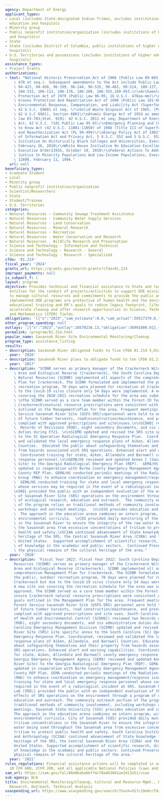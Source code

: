 ```yaml
---
agency: Department of Energy
applicant_types:
- Local (includes State-designated Indian Tribes, excludes institutions of higher
  education and hospitals
- Minority group
- Public nonprofit institution/organization (includes institutions of higher education
  and hospitals)
- State
- State (includes District of Columbia, public institutions of higher education and
  hospitals)
- U.S. Territories and possessions (includes institutions of higher education and
  hospitals)
assistance_types:
- Project Grants
authorizations:
- text: "National Historic Preservation Act of 1966 (Public Law 89-665; 16 U.S.C.\
    \ 470 et seq.). Subsequent amendments to the Act include Public Laws 91-243, 93-54,\
    \ 94-422, 94-458, 96-199, 96-244, 96-515, 98-483, 99-514, 100-127, 102-575, 103-437,\
    \ 104-333, 106-113, 106-176, 106-208, 106-355,109-453.\r\nArchaeological Resources\
    \ Protection Act of 1979 (Public Law 96-95; 16 U.S.C. 470aa-mm)\r\nNative American\
    \ Graves Protection And Repatriation Act of 1990 (Public Law 101-601)\r\nComprehensive\
    \ Environmental Response, Compensation, and Liability Act (Superfund) of 1980\
    \ 42 U.S.C. §9601 et seq. \r\nSolid Waste Disposal Act of 1965, (Public Law 102-386;\
    \ 42 U.S.C 6961), Section 6001\r\nAtomic Energy Act of 1954 as amended, Public\
    \ law 83-703;Stat. 9191: 42 U.S.C. 2011 et seq; Department of Energy Organization\
    \ Act, 42 U.S.C. 7101 Public Law 95-91\r\nEmergency Planning and Community Right\
    \ to Know Act (42 U.S.C. 11001-11050) of 1986 (Title III of Superfund Amendments\
    \ and Reauthorization Act (PL 99-499)\r\nEnergy Policy Act of 1992\r\nFreedom\
    \ of Information Act and Privacy Act, 5 U.S.C. 552 and 5 U.S.C. 552a. White House\
    \ Initiative On Historically Black Colleges and Universities, Executive Order13532,\
    \ February 26, 2010\r\nWhite House Initiative On Education Excellence for Hispanics,\
    \ Executive Order13555, October 19, 2010\r\nFederal Actions To Address Environmental\
    \ Justice In Minority Populations And Low-Income Populations, Executive Order,\
    \ 12898, February 11, 1994."
  url: null
beneficiary_types:
- Graduate Student
- Local
- Minority group
- Public nonprofit institution/organization
- Scientist/Researchers
- State
- Student/Trainee
- U.S. Territories
categories:
- Natural Resources - Community Sewage Treatment Assistance
- Natural Resources - Community Water Supply Services
- Natural Resources - Land Conservation
- Natural Resources - Mineral Research
- Natural Resources - Recreation
- Natural Resources - Water Conservation and Research
- Natural Resources - Wildlife Research and Preservation
- Science and Technology - Information and Technical
- Science and Technology - Research - General
- Science and Technology - Research - Specialized
cfda: '81.214'
fiscal_year: '2024'
grants_url: https://grants.gov/search-grants?cfda=81.214
improper_payments: null
is_subpart_f: 1
layout: program
objective: Provides technical and financial assistance to State and local government
  entities for the conduct of projects/activities to support DOE missions; requirements
  to manage cultural resources and commitments to provide the public assurances that
  implemented DOE programs are protective of human health and the environment and
  educational training and EM’s goals to reduce legacy footprint, lifecycle cost and
  accelerate cleanup and offer research opportunities in Science, Technology, Engineering
  and Mathematics (STEM) fields.
obligations: '[{"x":"2023","sam_estimate":0.0,"sam_actual":59517379.0,"usa_spending_actual":57718670.01},{"x":"2024","sam_estimate":0.0,"sam_actual":69170729.0,"usa_spending_actual":62011834.66},{"x":"2025","sam_estimate":0.0,"sam_actual":38000000.0,"usa_spending_actual":9235607.0}]'
other_program_spending: null
outlays: '[{"x":"2023","outlay":10570236.13,"obligation":36991800.01},{"x":"2024","outlay":727106.56,"obligation":13341984.66},{"x":"2025","outlay":0.0,"obligation":6874254.0}]'
permalink: /program/81.214.html
popular_name: Savannah River Site Environmental Monitoring/Cleanup
program_type: assistance_listing
results:
- description: Savannah River obligated funds to five CFDA 81.214 5,014,911.13
  year: '2016'
- description: Savannah River plans to obligate funds to ten CFDA 81.214
  year: '2017'
- description: "SCDNR serves as primary manager of the Crackerneck Wildlife Management\
    \ Area and Ecological Reserve (Crackerneck), the South Carolina Department of\
    \ Natural Resources (SCDNR) implemented all aspects of the comprehensive Management\
    \ Plan for Crackerneck. The SCDNR formulated and implemented the public, outdoor\
    \ recreation program, 70 days were planned for recreation at Crackerneck but due\
    \ to the Covid-19 virus closure only 54 days were implemented. A new site use\
    \ covering the 2020-2021 recreation schedule for the area was submitted and approved.\
    \ \nThe SCDNR served as a core team member within the Forest-ID Team to insure\
    \ Crackerneck\nnatural resource prescriptions were consistent with habitat goals\
    \ outlined in the Management\nPlan for the area. Frequent meetings with US Forest\
    \ Service Savannah River Site (USFS-SRS)\npersonnel were held to ensure implementation\
    \ of future timber harvests, road\nconstruction/maintenance, and prescribed burning\
    \ complied with approved prescriptions and site\nuses.\n\nSCDHEC reviewed two\
    \  Records of Decisions (ROD), eight secondary documents, and six administrative\
    \ duties during FY21. \n\nSCEMD updated and revised the SRS site specific annex\
    \ to the SC Operation Radiological Emergency Response Plan.  Coordinated, reviewed\
    \ and validated the local emergency response plans of Aiken, Allendale, and Barnwell\
    \ Counties.  Educated the public about safeguarding themselves and their property\
    \ from hazards associated with SRS operations. Enhanced alert and warning capabilities.\
    \  Coordinated training for state, Aiken, Allendale and Barnwell county emergency\
    \ response personnel.\n\nGEMA/HS reviewed and updated Annex C (Savannah River\
    \ Site) to the Georgia Radiological Emergency Plan (REP).  GEMA/HS reviewed and\
    \ updated in cooperation with Burke County Emergency Management Agency the Burke\
    \ County REP Plan. GEMA/HS conducted periodic meetings of the Radiation Working\
    \ Group (RWG) to enhance coordination on emergency management/response issues.\
    \  GEMA/HS conducted training for state and local emergency response personnel\
    \ whose services may be required in the event of a radiological incident at SRS.\n\
    \nSREL provided the public with an independent evaluation of the ecological effects\
    \ of Savannah River Site (SRS) operations on the environment through a program\
    \ of ecological research, education and outreach.  The community outreach portion\
    \ of the program relies on traditional methods of community involvement, including\
    \ workshops and outreach meetings.  \n\nSSU provides education and community outreach.\
    \  The approach in the education arena combines an intern program, with expanding\
    \ environmental curricula.  \nCOS provided daily monitoring of the tritium concentrations\
    \ in the Savannah River to ensure the integrity of the raw water being used throughout\
    \ the Savannah area from excessive concentrations of tritium to protect public\
    \ health and safety.\nSCIAA continued advancement of State knowledge for the cultural\
    \ heritage of the SRS, the Central Savannah River Area (CSRA) and the southeastern\
    \ United States.  Supported accomplishment of scientific research, dissemination\
    \ of knowledge in the academic and public sectors.  Continued Preservation of\
    \ the physical remains of the cultural heritage of the area."
  year: '2020'
- description: 'Fiscal Year 2022: Fiscal Year 2022: South Carolina Department of Natural
    Resources (SCDNR) serves as primary manager of the Crackerneck Wildlife Management
    Area and Ecological Reserve (Crackerneck), SCDNR implemented all aspects of the
    comprehensive Management Plan for Crackerneck. The SCDNR formulated and implemented
    the public, outdoor recreation program, 70 days were planned for recreation at
    Crackerneck but due to the Covid-19 virus closure only 54 days were implemented.
    A new site use covering the recreation schedule for the area was submitted and
    approved. The SCDNR served as a core team member within the Forest-ID Team to
    insure Crackerneck natural resource prescriptions were consistent with habitat
    goals outlined in the Management Plan for the area. Frequent meetings with US
    Forest Service Savannah River Site (USFS-SRS) personnel were held to ensure implementation
    of future timber harvests, road construction/maintenance, and prescribed burning
    complied with approved prescriptions and site uses. South Carolina Department
    of Health and Environmental Control (SCDHEC) reviewed two Records of Decisions
    (ROD), eight secondary documents, and six administrative duties during 2022. South
    Carolina Emergency Management Division (SCEMD) updated and revised the Savannah
    River Site (SRS) site specific annex to the South Carolina (SC) Operation Radiological
    Emergency Response Plan. Coordinated, reviewed and validated the local emergency
    response plans of Aiken, Allendale, and Barnwell Counties. Educated the public
    about safeguarding themselves and their property from hazards associated with
    SRS operations. Enhanced alert and warning capabilities. Coordinated training
    for state, Aiken, Allendale and Barnwell county emergency response personnel.
    Georgia Emergency Management Agency (GEMA) reviewed and updated Annex C (Savannah
    River Site) to the Georgia Radiological Emergency Plan (REP). GEMA reviewed and
    updated in cooperation with Burke County Emergency Management Agency the Burke
    County REP Plan. GEMA conducted periodic meetings of the Radiation Working Group
    (RWG) to enhance coordination on emergency management/response issues. GEMA conducted
    training for state and local emergency response personnel whose services may be
    required in the event of a radiological incident at SRS. Savannah River Ecology
    Lab (SREL) provided the public with an independent evaluation of the ecological
    effects of SRS operations on the environment through a program of ecological research,
    education and outreach. The community outreach portion of the program relies on
    traditional methods of community involvement, including workshops and outreach
    meetings. Savannah State University (SSU) provides education and community outreach.
    The approach in the education arena combines an intern program, with expanding
    environmental curricula. City of Savannah (COS) provided daily monitoring of the
    tritium concentrations in the Savannah River to ensure the integrity of the raw
    water being used throughout the Savannah area from excessive concentrations of
    tritium to protect public health and safety. South Carolina Institute of Archeology
    and Anthropology (SCIAA) continued advancement of State knowledge for the cultural
    heritage of the SRS, the Central Savannah River Area (CSRA) and the southeastern
    United States. Supported accomplishment of scientific research, dissemination
    of knowledge in the academic and public sectors. Continued Preservation of the
    physical remains of the cultural heritage of the area.'
  year: '2022'
rules_regulations: Financial assistance actions will be completed in accordance with
  10 CFR 600, 2CFR 200, and all applicable National Policies (Laws and Executive Orders).
sam_url: https://sam.gov/fal/88e0baba6bff4c70ad63861ae3413a51/view
sub-agency: N/A
title: Environmental Monitoring/Cleanup, Cultural and Resource Mgmt., Emergency Response
  Research, Outreach, Technical Analysis
usaspending_url: https://www.usaspending.gov/search/?hash=917c19e0ccfda3978dcf8a32d4b5b87f
---
```

